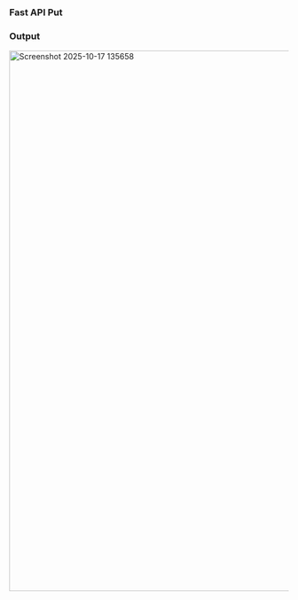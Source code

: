 ### Fast API Put

### Output

<img width="1907" height="976" alt="Screenshot 2025-10-17 135658" src="https://github.com/user-attachments/assets/a72ce0f8-b69b-4541-a99f-cd13622cece9" />




